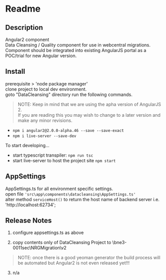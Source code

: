 Readme
======

Description
-----------
Angular2 component  
Data Cleansing / Quality component for use in webcentral migrations.  
Component should be integrated into existing AngularJS portal as a POC/trial for new Angular version.


Install
-------
prerequisite > 'node package manager'  
clone project to local dev environment.  
goto "DataCleansing" directory run the following commands.  
>NOTE:  Keep in mind that we are using the apha version of AngularJS 2.  
If you are reading this you may wish to change to a later version and make any minor revisions.

* `npm i angular2@2.0.0-alpha.46 --save --save-exact`  
* `npm i live-server --save-dev`

To start developing...   
 * start typescript transpiler:  `npm run tsc`      
 * start live-server to host the project site  `npm start`        


AppSettings
---------------

AppSettings.ts for all environment specific settings.  
open file `'src\app\components\datacleansing\AppSettings.ts'`  
alter method `serviceHost()` to return the host name of backend server  i.e. 'http://localhost:62734';
 

  
Release Notes
-------------
1) configure appsettings.ts as above

2) copy contents only of DataCleansing Project to \\bne3-0011sec\NRGMigration\v2  
>NOTE:  once there is a good yeoman generator the build process will be automated but Angular2 is not even released yet!!!  

3) n/a